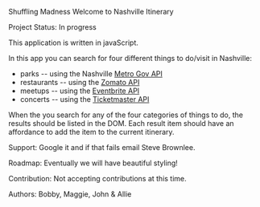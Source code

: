 Shuffling Madness Welcome to Nashville Itinerary

Project Status: In progress

This application is written in javaScript.

In this app you can search for four different things to do/visit in Nashville:
* parks -- using the Nashville [Metro Gov API](https://dev.socrata.com/foundry/data.nashville.gov/xbru-cfzi)
* restaurants -- using the [Zomato API](https://developers.zomato.com/api)
* meetups -- using the [Eventbrite API](https://www.eventbrite.com/developer/v3/)
* concerts -- using the [Ticketmaster API](https://developer.ticketmaster.com/products-and-docs/apis/getting-started/)


When the you search for any of the four categories of things to do, the results should be listed in the DOM. Each result item should have an affordance to add the item to the current itinerary. 

Support: Google it and if that fails email Steve Brownlee.

Roadmap: Eventually we will have beautiful styling!

Contribution: Not accepting contributions at this time.

Authors:
Bobby, Maggie, John & Allie





